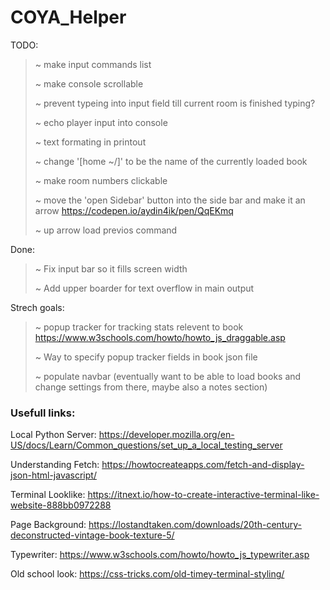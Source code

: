 # COYA_Helper





TODO:

> ~ make input commands list
>
> ~ make console scrollable
>
> ~ prevent typeing into input field till current room is finished typing?
>
> ~ echo player input into console
>
> ~ text formating in printout
>
> ~ change '[home ~/]' to be the name of the currently loaded book
>
> ~ make room numbers clickable
>
> ~ move the 'open Sidebar' button into the side bar and make it an arrow https://codepen.io/aydin4ik/pen/QqEKmq
>
> ~ up arrow load previos command
>
> 

Done:

> ~ Fix input bar so it fills screen width
>
> ~ Add upper boarder for text overflow in main output

Strech goals:

> ~ popup tracker for tracking stats relevent to book
> https://www.w3schools.com/howto/howto_js_draggable.asp
>
> ~ Way to specify popup tracker fields in book json file
>
> ~ populate navbar (eventually want to be able to load books and change settings from there, maybe also a notes section)



### Usefull links:

Local Python Server:
https://developer.mozilla.org/en-US/docs/Learn/Common_questions/set_up_a_local_testing_server

Understanding Fetch:
https://howtocreateapps.com/fetch-and-display-json-html-javascript/

Terminal Looklike:
https://itnext.io/how-to-create-interactive-terminal-like-website-888bb0972288

Page Background:
https://lostandtaken.com/downloads/20th-century-deconstructed-vintage-book-texture-5/

Typewriter:
https://www.w3schools.com/howto/howto_js_typewriter.asp

Old school look:
https://css-tricks.com/old-timey-terminal-styling/